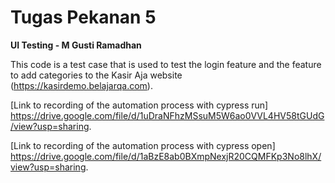 # Tugas Pekanan 5
**UI Testing - M Gusti Ramadhan**

This code is a test case that is used to test the login feature and the feature to add categories to the Kasir Aja website (https://kasirdemo.belajarqa.com).

[Link to recording of the automation process with cypress run] https://drive.google.com/file/d/1uDraNFhzMSsuM5W6ao0VVL4HV58tGUdG/view?usp=sharing.

[Link to recording of the automation process with cypress open] https://drive.google.com/file/d/1aBzE8ab0BXmpNexjR20CQMFKp3No8lhX/view?usp=sharing.
